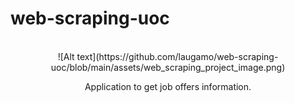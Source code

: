 # web-scraping-uoc

<!-- PROJECT LOGO -->
<br />
<div align="center">
    ![Alt text](https://github.com/laugamo/web-scraping-uoc/blob/main/assets/web_scraping_project_image.png)
  </a>


  <p align="center">
    Application to get job offers information.
  </p>
</div>
